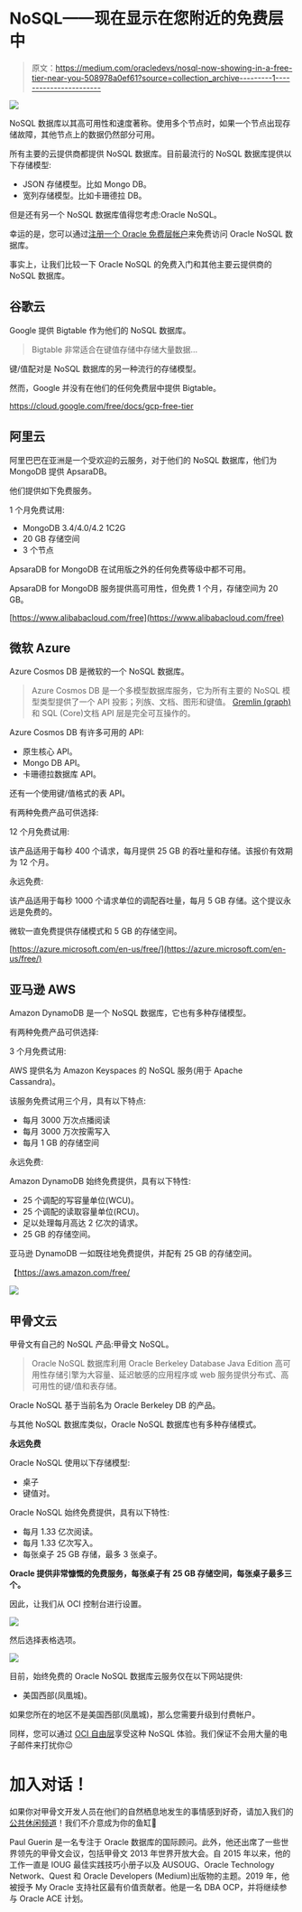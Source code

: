 # NoSQL——现在显示在您附近的免费层中

> 原文：<https://medium.com/oracledevs/nosql-now-showing-in-a-free-tier-near-you-508978a0ef61?source=collection_archive---------1----------------------->

![](img/4a4f18b1d0c470dc928938d9949efdbd.png)

NoSQL 数据库以其高可用性和速度著称。使用多个节点时，如果一个节点出现存储故障，其他节点上的数据仍然部分可用。

所有主要的云提供商都提供 NoSQL 数据库。目前最流行的 NoSQL 数据库提供以下存储模型:

*   JSON 存储模型。比如 Mongo DB。
*   宽列存储模型。比如卡珊德拉 DB。

但是还有另一个 NoSQL 数据库值得您考虑:Oracle NoSQL。

幸运的是，您可以通过[注册一个 Oracle 免费层帐户](https://signup.cloud.oracle.com/?language=en)来免费访问 Oracle NoSQL 数据库。

事实上，让我们比较一下 Oracle NoSQL 的免费入门和其他主要云提供商的 NoSQL 数据库。

## 谷歌云

Google 提供 Bigtable 作为他们的 NoSQL 数据库。

> Bigtable 非常适合在键值存储中存储大量数据…

键/值配对是 NoSQL 数据库的另一种流行的存储模型。

然而，Google 并没有在他们的任何免费层中提供 Bigtable。

https://cloud.google.com/free/docs/gcp-free-tier

## **阿里云**

阿里巴巴在亚洲是一个受欢迎的云服务，对于他们的 NoSQL 数据库，他们为 MongoDB 提供 ApsaraDB。

他们提供如下免费服务。

1 个月免费试用:

*   MongoDB 3.4/4.0/4.2 1C2G
*   20 GB 存储空间
*   3 个节点

ApsaraDB for MongoDB 在试用版之外的任何免费等级中都不可用。

ApsaraDB for MongoDB 服务提供高可用性，但免费 1 个月，存储空间为 20 GB。

[https://www.alibabacloud.com/free](https://www.alibabacloud.com/free)

## **微软 Azure**

Azure Cosmos DB 是微软的一个 NoSQL 数据库。

> Azure Cosmos DB 是一个多模型数据库服务，它为所有主要的 NoSQL 模型类型提供了一个 API 投影；列族、文档、图形和键值。 [Gremlin (graph)](https://docs.microsoft.com/en-us/azure/cosmos-db/gremlin-support) 和 SQL (Core)文档 API 层是完全可互操作的。

Azure Cosmos DB 有许多可用的 API:

*   原生核心 API。
*   Mongo DB API。
*   卡珊德拉数据库 API。

还有一个使用键/值格式的表 API。

有两种免费产品可供选择:

12 个月免费试用:

该产品适用于每秒 400 个请求，每月提供 25 GB 的吞吐量和存储。该报价有效期为 12 个月。

永远免费:

该产品适用于每秒 1000 个请求单位的调配吞吐量，每月 5 GB 存储。这个提议永远是免费的。

微软一直免费提供存储模式和 5 GB 的存储空间。

[https://azure.microsoft.com/en-us/free/](https://azure.microsoft.com/en-us/free/)

## **亚马逊 AWS**

Amazon DynamoDB 是一个 NoSQL 数据库，它也有多种存储模型。

有两种免费产品可供选择:

3 个月免费试用:

AWS 提供名为 Amazon Keyspaces 的 NoSQL 服务(用于 Apache Cassandra)。

该服务免费试用三个月，具有以下特点:

*   每月 3000 万次点播阅读
*   每月 3000 万次按需写入
*   每月 1 GB 的存储空间

永远免费:

Amazon DynamoDB 始终免费提供，具有以下特性:

*   25 个调配的写容量单位(WCU)。
*   25 个调配的读取容量单位(RCU)。
*   足以处理每月高达 2 亿次的请求。
*   25 GB 的存储空间。

亚马逊 DynamoDB 一如既往地免费提供，并配有 25 GB 的存储空间。

【https://aws.amazon.com/free/ 

![](img/b21160c5648638700d23328a13a39928.png)

## 甲骨文云

甲骨文有自己的 NoSQL 产品:甲骨文 NoSQL。

> Oracle NoSQL 数据库利用 Oracle Berkeley Database Java Edition 高可用性存储引擎为大容量、延迟敏感的应用程序或 web 服务提供分布式、高可用性的键/值和表存储。

Oracle NoSQL 基于当前名为 Oracle Berkeley DB 的产品。

与其他 NoSQL 数据库类似，Oracle NoSQL 数据库也有多种存储模式。

**永远免费**

Oracle NoSQL 使用以下存储模型:

*   桌子
*   键值对。

Oracle NoSQL 始终免费提供，具有以下特性:

*   每月 1.33 亿次阅读。
*   每月 1.33 亿次写入。
*   每张桌子 25 GB 存储，最多 3 张桌子。

**Oracle 提供非常慷慨的免费服务，每张桌子有 25 GB 存储空间，每张桌子最多三个。**

因此，让我们从 OCI 控制台进行设置。

![](img/a6342b0f76a97fa1b05f89f09d8eb5a0.png)

然后选择表格选项。

![](img/6b891135dffb5717ed69e74a4e508e95.png)

目前，始终免费的 Oracle NoSQL 数据库云服务仅在以下网站提供:

*   美国西部(凤凰城)。

如果您所在的地区不是美国西部(凤凰城)，那么您需要升级到付费帐户。

同样，您可以通过 [OCI 自由层](https://signup.cloud.oracle.com/?language=en)享受这种 NoSQL 体验。我们保证不会用大量的电子邮件来打扰你😉

# 加入对话！

如果你对甲骨文开发人员在他们的自然栖息地发生的事情感到好奇，请加入我们的[公共休闲频道](https://oracledevrel.slack.com/join/shared_invite/zt-uffjmwh3-ksmv2ii9YxSkc6IpbokL1g#/shared-invite/email)！我们不介意成为你的鱼缸🐠

Paul Guerin 是一名专注于 Oracle 数据库的国际顾问。此外，他还出席了一些世界领先的甲骨文会议，包括甲骨文 2013 年世界开放大会。自 2015 年以来，他的工作一直是 IOUG 最佳实践技巧小册子以及 AUSOUG、Oracle Technology Network、Quest 和 Oracle Developers (Medium)出版物的主题。2019 年，他被授予 My Oracle 支持社区最有价值贡献者。他是一名 DBA OCP，并将继续参与 Oracle ACE 计划。
